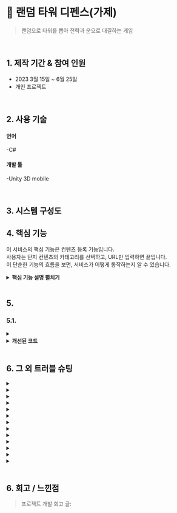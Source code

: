 # :pushpin: 랜덤 타워 디펜스(가제)
> 랜덤으로 타워를 뽑아 전략과 운으로 대결하는 게임


</br>

## 1. 제작 기간 & 참여 인원
- 2023 3월 15일 ~ 6월 25일
- 개인 프로젝트

</br>


## 2. 사용 기술
#### 언어
-C#
#### 개발 툴
-Unity 3D mobile


</br>


## 3. 시스템 구성도



## 4. 핵심 기능
이 서비스의 핵심 기능은 컨텐츠 등록 기능입니다.  
사용자는 단지 컨텐츠의 카테고리를 선택하고, URL만 입력하면 끝입니다.  
이 단순한 기능의 흐름을 보면, 서비스가 어떻게 동작하는지 알 수 있습니다.  

<details>
<summary><b>핵심 기능 설명 펼치기</b></summary>
<div markdown="1">

### 4.1. 전체 흐름


### 4.2. 사용자 요청


### 4.3. Controller



- **요청 처리** :pushpin: [코드 확인]
  - Controller에서는 요청을 화면단에서 넘어온 요청을 받고, Service 계층에 로직 처리를 위임합니다.

- **결과 응답** :pushpin: [코드 확인]()
  - Service 계층에서 넘어온 로직 처리 결과(메세지)를 화면단에 응답해줍니다.

### 4.4. Service


- **Http 프로토콜 추가 및 trim()** :pushpin: [코드 확인]()
  - 사용자가 URL 입력 시 Http 프로토콜을 생략하거나 공백을 넣은 경우,  
  올바른 URL이 될 수 있도록 Http 프로토콜을 추가해주고, 공백을 제거해줍니다.

- **URL 접속 확인** :pushpin: [코드 확인]()
  - 화면단에서 모양새만 확인한 URL이 실제 리소스로 연결되는지 HttpUrlConnection으로 테스트합니다.
  - 이 때, 빠른 응답을 위해 Request Method를 GET이 아닌 HEAD를 사용했습니다.
  - (HEAD 메소드는 GET 메소드의 응답 결과의 Body는 가져오지 않고, Header만 확인하기 때문에 GET 메소드에 비해 응답속도가 빠릅니다.)


- **Jsoup 이미지, 제목 파싱** :pushpin: [코드 확인]()
  - URL 접속 확인결과 유효하면 Jsoup을 사용해서 입력된 URL의 이미지와 제목을 파싱합니다.
  - 이미지는 Open Graphic Tag를 우선적으로 파싱하고, 없을 경우 첫 번째 이미지와 제목을 파싱합니다.
  - 컨텐츠에 이미지가 없을 경우, 미리 설정해둔 기본 이미지를 사용하고, 제목이 없을 경우 생략합니다.


### 4.5. Repository

![](https://zuminternet.github.io/images/portal/post/2019-04-22-ZUM-Pilot-integer/flow_repo.png)

- **컨텐츠 저장** :pushpin: [코드 확인]()
  - URL 유효성 체크와 이미지, 제목 파싱이 끝난 컨텐츠는 DB에 저장합니다.
  - 저장된 컨텐츠는 다시 Repository - Service - Controller를 거쳐 화면단에 송출됩니다.

</div>
</details>

</br>

## 5. 
### 5.1. 

<details>
<summary><b></b></summary>
<div markdown="1">
~~~
~~~

</div>
</details>


<details>
<summary><b>개선된 코드</b></summary>
<div markdown="1">

~~~
~~~

</div>
</details>

</br>

## 6. 그 외 트러블 슈팅
<details>
<summary></summary>
<div markdown="1">

</div>
</details>

<details>
<summary></summary>
<div markdown="1">

</div>
</details>

<details>
<summary></summary>
<div markdown="1">

  
</div>
</details>

<details>
<summary></summary>
<div markdown="1">

</div>
</details>
    
<details>
<summary> </summary>
<div markdown="1">
  

</div>
</details>    

<details>
<summary> </summary>
<div markdown="1">

   
</div>
</details>    

<details>
<summary></summary>
<div markdown="1">

        
</div>
</details>  
    
<details>
<summary> </summary>
<div markdown="1">

        
</div>
</details> 
    
<details>
<summary></summary>
<div markdown="1">

</div>
</details> 

<details>
<summary></summary>
<div markdown="1">

        
</div>
</details> 

<details>
<summary></summary>
<div markdown="1">

</div>
</details> 
    
<details>
<summary></summary>
<div markdown="1">

    ```

    ```
        
</div>
</details> 
    
<details>
<summary> </summary>
<div markdown="1">

</div>
</details> 
    
</br>

## 6. 회고 / 느낀점
>프로젝트 개발 회고 글: 

